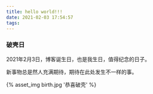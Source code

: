 ```yaml
---
title: hello world!!!
date: 2021-02-03 17:54:57
tags:
---
```

### 破壳日

2021年2月3日，博客诞生日，也是我生日，值得纪念的日子。

新事物总是然人充满期待，期待在此处发生不一样的事。

{% asset_img birth.jpg '恭喜破壳' %}

